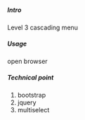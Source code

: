##### Intro

Level 3 cascading menu

##### Usage

open browser

##### Technical point

1. bootstrap
2. jquery
3. multiselect
